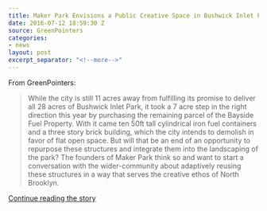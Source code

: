```yaml
---
title: Maker Park Envisions a Public Creative Space in Bushwick Inlet Park
date: 2016-07-12 18:59:30 Z
source: GreenPointers
categories:
- news
layout: post
excerpt_separator: "<!--more-->"
---
```


From GreenPointers:

>While the city is still 11 acres away from fulfilling its promise to deliver all 28 acres of Bushwick Inlet Park, it took a 7 acre step in the right direction this year by purchasing the remaining parcel of the Bayside Fuel Property. With it came ten 50ft tall cylindrical iron fuel containers and a three story brick building, which the city intends to demolish in favor of flat open space. But will that be an end of an opportunity to repurpose these structures and integrate them into the landscaping of the park? The founders of Maker Park think so and want to start a conversation with the wider-community about adaptively reusing these structures in a way that serves the creative ethos of North Brooklyn.

[Continue reading the story](https://greenpointers.com/2016/07/12/maker-park-envisions-a-public-creative-space-in-bushwick-inlet-park/)
